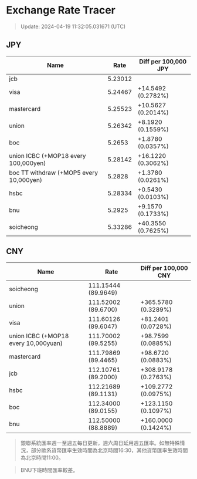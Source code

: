 # Exchange Rate Tracer

> Update: 2024-04-19 11:32:05.031671 (UTC)

## JPY

| Name                                    |    Rate | Diff per 100,000 JPY   |
|-----------------------------------------|---------|------------------------|
| jcb                                     | 5.23012 |                        |
| visa                                    | 5.24467 | +14.5492 (0.2782%)     |
| mastercard                              | 5.25523 | +10.5627 (0.2014%)     |
| union                                   | 5.26342 | +8.1920 (0.1559%)      |
| boc                                     | 5.2653  | +1.8780 (0.0357%)      |
| union ICBC (+MOP18 every 100,000yen)    | 5.28142 | +16.1220 (0.3062%)     |
| boc TT withdraw (+MOP5 every 10,000yen) | 5.2828  | +1.3780 (0.0261%)      |
| hsbc                                    | 5.28334 | +0.5430 (0.0103%)      |
| bnu                                     | 5.2925  | +9.1570 (0.1733%)      |
| soicheong                               | 5.33286 | +40.3550 (0.7625%)     |

## CNY

| Name                                 | Rate                | Diff per 100,000 CNY   |
|--------------------------------------|---------------------|------------------------|
| soicheong                            | 111.15444	(89.9649) |                        |
| union                                | 111.52002	(89.6700) | +365.5780 (0.3289%)    |
| visa                                 | 111.60126	(89.6047) | +81.2401 (0.0728%)     |
| union ICBC (+MOP18 every 10,000yuan) | 111.70002	(89.5255) | +98.7599 (0.0885%)     |
| mastercard                           | 111.79869	(89.4465) | +98.6720 (0.0883%)     |
| jcb                                  | 112.10761	(89.2000) | +308.9178 (0.2763%)    |
| hsbc                                 | 112.21689	(89.1131) | +109.2772 (0.0975%)    |
| boc                                  | 112.34000	(89.0155) | +123.1150 (0.1097%)    |
| bnu                                  | 112.50000	(88.8889) | +160.0000 (0.1424%)    |


> 銀聯系統匯率週一至週五每日更新，週六周日延用週五匯率。如無特殊情況，部分歐系貨幣匯率生效時間為北京時間16:30，其他貨幣匯率生效時間為北京時間11:00。

> BNU下班時間匯率較差。

